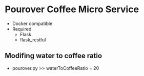 # Pourover Coffee Micro Service
- Docker compatible
- Required
  - Flask
  - flask_restful

## Modifing water to coffee ratio
- pourover.py >> waterToCoffeeRatio = 20

